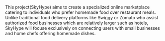 This project(SkyHype) aims to create a specialized online marketplace catering to individuals who prefer homemade food over restaurant meals. Unlike traditional food delivery platforms like Swiggy or Zomato who assist authorized food businesses which are relatively larger such as hotels, SkyHype will focuse exclusively on connecting users with small businesses and home chefs offering homemade dishes.

